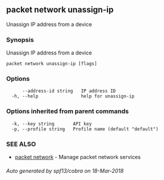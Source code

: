 ## packet network unassign-ip

Unassign IP address from a device

### Synopsis

Unassign IP address from a device

```
packet network unassign-ip [flags]
```

### Options

```
      --address-id string   IP address ID
  -h, --help                help for unassign-ip
```

### Options inherited from parent commands

```
  -k, --key string       API key
  -p, --profile string   Profile name (default "default")
```

### SEE ALSO

* [packet network](packet_network.md)	 - Manage packet network services

###### Auto generated by spf13/cobra on 18-Mar-2018

